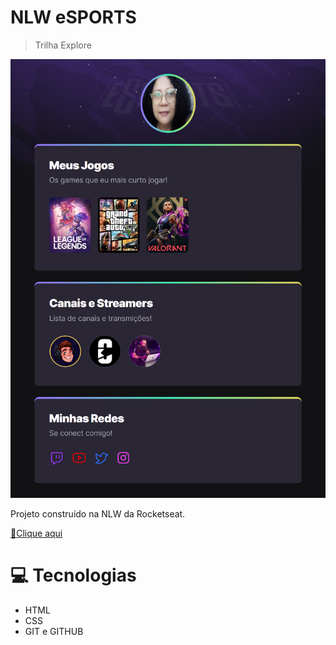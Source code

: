 # NLW eSPORTS 
>Trilha Explore

![preview](./.github/preview.png)

Projeto construído na NLW da Rocketseat.

[🔗Clique aqui](https://flavialuciana.github.io/NLW-ESPORTS-Explorer/)

# 💻 Tecnologias

- HTML
- CSS
- GIT e GITHUB